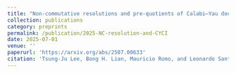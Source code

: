 ```yaml
---
title: "Non-commutative resolutions and pre-quotients of Calabi–Yau double covers"
collection: publications
category: preprints
permalink: /publication/2025-NC-resolution-and-CYCI
date: 2025-07-01
venue: ''
paperurl: 'https://arxiv.org/abs/2507.00633'
citation: 'Tsung-Ju Lee, Bong H. Lian, Mauricio Romo, and Leonardo Santilli. <i>Non-commutative resolutions and pre-quotients of Calabi–Yau double covers</i>. Submitted. Available at arXiv:2507.00633'
---
```

